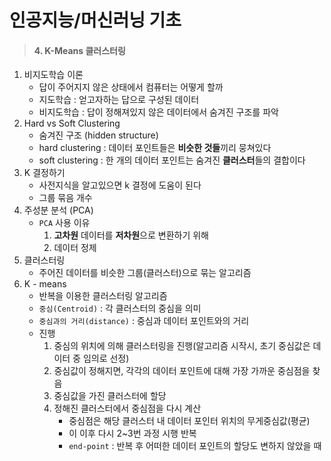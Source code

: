 # 인공지능/머신러닝 기초

> #### 4. K-Means 클러스터링

 

1. 비지도학습 이론
   - 답이 주어지지 않은 상태에서 컴퓨터는 어떻게 할까
   - 지도학습 : 얻고자하는 답으로 구성된 데이터
   - 비지도학습 : 답이 정해져있지 않은 데이터에서 숨겨진 구조를 파악 
2. Hard vs Soft Clustering
   - 숨겨진 구조 (hidden structure)
   - hard clustering : 데이터 포인트들은 **비슷한 것들**끼리 뭉쳐있다
   - soft clustering : 한 개의 데이터 포인트는 숨겨진 **클러스터**들의 결합이다
3. K 결정하기
   - 사전지식을 알고있으면 k 결정에 도움이 된다
   - 그룹 묶음 개수
4. 주성분 분석 (PCA)
   - `PCA` 사용 이유 
     1. **고차원** 데이터를 **저차원**으로 변환하기 위해
     2. 데이터 정제
5. 클러스터링
   - 주어진 데이터를 비슷한 그룹(클러스터)으로 묶는 알고리즘
6. K - means
   - 반복을 이용한 클러스터링 알고리즘
   - `중심(Centroid)` : 각 클러스터의 중심을 의미
   - `중심과의 거리(distance)` : 중심과 데이터 포인트와의 거리
   - 진행
     1. 중심의 위치에 의해 클러스터링을 진행(알고리즘 시작시, 초기 중심값은 데이터 중 임의로 선정)
     2. 중심값이 정해지면, 각각의 데이터 포인트에 대해 가장 가까운 중심점을 찾음
     3. 중심값을 가진 클러스터에 할당
     4. 정해진 클러스터에서 중심점을 다시 계산
        - 중심점은 해당 클러스터 내 데이터 포인터 위치의 무게중심값(평균)
        - 이 이후 다시 2~3번 과정 시행 반복
        - `end-point` : 반복 후 어떠한 데이터 포인트의 할당도 변하지 않았을 때
